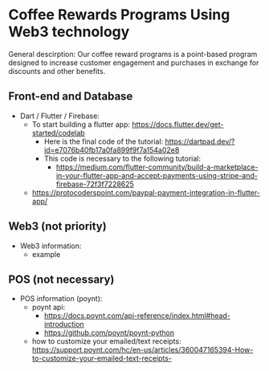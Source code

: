# Coffee Rewards Programs Using Web3 technology

General descirption: Our coffee reward programs is a point-based program designed to increase customer engagement and purchases in exchange for discounts and other benefits.


## Front-end and Database
 - Dart / Flutter / Firebase:
    - To start building a flutter app: https://docs.flutter.dev/get-started/codelab
       - Here is the final code of the tutorial: https://dartpad.dev/?id=e7076b40fb17a0fa899f9f7a154a02e8
       - This code is necessary to the following tutorial:
         - https://medium.com/flutter-community/build-a-marketplace-in-your-flutter-app-and-accept-payments-using-stripe-and-firebase-72f3f7228625
    - https://protocoderspoint.com/paypal-payment-integration-in-flutter-app/
    
## Web3 (not priority)
 - Web3 information:
    - example
   
## POS (not necessary)
- POS information (poynt):
    - poynt api: 
        - https://docs.poynt.com/api-reference/index.html#head-introduction
        - https://github.com/poynt/poynt-python
    - how to customize your emailed/text receipts: https://support.poynt.com/hc/en-us/articles/360047165394-How-to-customize-your-emailed-text-receipts-
